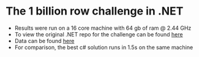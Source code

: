 # The 1 billion row challenge in .NET
- Results were run on a 16 core machine with 64 gb of ram @ 2.44 GHz
- To view the original .NET repo for the challenge can be found [here](https://github.com/nietras/1brc.cs)
- Data can be found [here](https://huggingface.co/datasets/nietras/1brc.data)
- For comparison, the best c# solution runs in 1.5s on the same machine 
